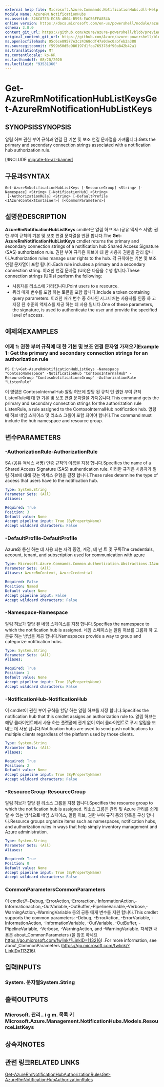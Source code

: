 ```yaml
---
external help file: Microsoft.Azure.Commands.NotificationHubs.dll-Help.xml
Module Name: AzureRM.NotificationHubs
ms.assetid: 326C87EB-EC3B-4B04-B593-EAC56FFA854A
online version: https://docs.microsoft.com/en-us/powershell/module/azurerm.notificationhubs/get-azurermnotificationhublistkeys
schema: 2.0.0
content_git_url: https://github.com/Azure/azure-powershell/blob/preview/src/ResourceManager/NotificationHubs/Commands.NotificationHubs/help/Get-AzureRmNotificationHubListKeys.md
original_content_git_url: https://github.com/Azure/azure-powershell/blob/preview/src/ResourceManager/NotificationHubs/Commands.NotificationHubs/help/Get-AzureRmNotificationHubListKeys.md
ms.openlocfilehash: 05c6ce89577e3c24368ddf47a0dec0abfeb2a388
ms.sourcegitcommit: f599b50d5e980197d1fca769378df90a842b42a1
ms.translationtype: MT
ms.contentlocale: ko-KR
ms.lasthandoff: 08/20/2020
ms.locfileid: "93531360"
---
```

# <span data-ttu-id="5c973-101">Get-AzureRmNotificationHubListKeys</span><span class="sxs-lookup"><span data-stu-id="5c973-101">Get-AzureRmNotificationHubListKeys</span></span>

## <span data-ttu-id="5c973-102">SYNOPSIS</span><span class="sxs-lookup"><span data-stu-id="5c973-102">SYNOPSIS</span></span>
<span data-ttu-id="5c973-103">알림 허브 권한 부여 규칙과 연결 된 기본 및 보조 연결 문자열을 가져옵니다.</span><span class="sxs-lookup"><span data-stu-id="5c973-103">Gets the primary and secondary connection strings associated with a notification hub authorization rule.</span></span>

[!INCLUDE [migrate-to-az-banner](../../includes/migrate-to-az-banner.md)]

## <span data-ttu-id="5c973-104">구문과</span><span class="sxs-lookup"><span data-stu-id="5c973-104">SYNTAX</span></span>

```
Get-AzureRmNotificationHubListKeys [-ResourceGroup] <String> [-Namespace] <String> [-NotificationHub] <String>
 [-AuthorizationRule] <String> [-DefaultProfile <IAzureContextContainer>] [<CommonParameters>]
```

## <span data-ttu-id="5c973-105">설명은</span><span class="sxs-lookup"><span data-stu-id="5c973-105">DESCRIPTION</span></span>
<span data-ttu-id="5c973-106">**AzureRmNotificationHubListKeys** cmdlet은 알림 허브 Sa (공유 액세스 서명) 권한 부여 규칙의 기본 및 보조 연결 문자열을 반환 합니다.</span><span class="sxs-lookup"><span data-stu-id="5c973-106">The **Get-AzureRmNotificationHubListKeys** cmdlet returns the primary and secondary connection strings of a notification hub Shared Access Signature (SAS) authorization rule.</span></span>
<span data-ttu-id="5c973-107">권한 부여 규칙은 허브에 대 한 사용자 권한을 관리 합니다.</span><span class="sxs-lookup"><span data-stu-id="5c973-107">Authorization rules manage user rights to the hub.</span></span>
<span data-ttu-id="5c973-108">각 규칙에는 기본 및 보조 연결 문자열이 포함 됩니다.</span><span class="sxs-lookup"><span data-stu-id="5c973-108">Each rule includes a primary and a secondary connection string.</span></span>
<span data-ttu-id="5c973-109">이러한 연결 문자열 (Uri)은 다음을 수행 합니다.</span><span class="sxs-lookup"><span data-stu-id="5c973-109">These connection strings (URIs) perform the following:</span></span>
- <span data-ttu-id="5c973-110">사용자를 리소스에 가리킵니다.</span><span class="sxs-lookup"><span data-stu-id="5c973-110">Point users to a resource.</span></span>
- <span data-ttu-id="5c973-111">쿼리 매개 변수를 포함 하는 토큰을 포함 합니다.</span><span class="sxs-lookup"><span data-stu-id="5c973-111">Include a token containing query parameters.</span></span>
<span data-ttu-id="5c973-112">이러한 매개 변수 중 하나인 시그니처는 사용자를 인증 하 고 지정 된 수준의 액세스를 제공 하는 데 사용 됩니다.</span><span class="sxs-lookup"><span data-stu-id="5c973-112">One of these parameters, the signature, is used to authenticate the user and provide the specified level of access.</span></span>

## <span data-ttu-id="5c973-113">예제의</span><span class="sxs-lookup"><span data-stu-id="5c973-113">EXAMPLES</span></span>

### <span data-ttu-id="5c973-114">예제 1: 권한 부여 규칙에 대 한 기본 및 보조 연결 문자열 가져오기</span><span class="sxs-lookup"><span data-stu-id="5c973-114">Example 1: Get the primary and secondary connection strings for an authorization rule</span></span>
```
PS C:\>Get-AzureRmNotificationHubListKeys -Namespace "ContosoNamespace" -NotificationHub "ContosoInternalHub" -ResourceGroup "ContosoNotificationsGroup" -AuthorizationRule "ListenRule"
```

<span data-ttu-id="5c973-115">이 명령은 ContosoInternalHub 알림 허브에 할당 된 규칙 인 권한 부여 규칙 ListenRule에 대 한 기본 및 보조 연결 문자열을 가져옵니다.</span><span class="sxs-lookup"><span data-stu-id="5c973-115">This command gets the primary and secondary connection strings for the authorization rule ListenRule, a rule assigned to the ContosoInternalHub notification hub.</span></span>
<span data-ttu-id="5c973-116">명령에 허브 네임 스페이스 및 리소스 그룹이 포함 되어야 합니다.</span><span class="sxs-lookup"><span data-stu-id="5c973-116">The command must include the hub namespace and resource group.</span></span>

## <span data-ttu-id="5c973-117">변수</span><span class="sxs-lookup"><span data-stu-id="5c973-117">PARAMETERS</span></span>

### <span data-ttu-id="5c973-118">-AuthorizationRule</span><span class="sxs-lookup"><span data-stu-id="5c973-118">-AuthorizationRule</span></span>
<span data-ttu-id="5c973-119">SA (공유 액세스 서명) 인증 규칙의 이름을 지정 합니다.</span><span class="sxs-lookup"><span data-stu-id="5c973-119">Specifies the name of a Shared Access Signature (SAS) authentication rule.</span></span>
<span data-ttu-id="5c973-120">이러한 규칙은 사용자가 알림 허브에 대해 갖는 액세스 유형을 결정 합니다.</span><span class="sxs-lookup"><span data-stu-id="5c973-120">These rules determine the type of access that users have to the notification hub.</span></span>

```yaml
Type: System.String
Parameter Sets: (All)
Aliases:

Required: True
Position: 3
Default value: None
Accept pipeline input: True (ByPropertyName)
Accept wildcard characters: False
```

### <span data-ttu-id="5c973-121">-DefaultProfile</span><span class="sxs-lookup"><span data-stu-id="5c973-121">-DefaultProfile</span></span>
<span data-ttu-id="5c973-122">Azure와 통신 하는 데 사용 되는 자격 증명, 계정, 테 넌 트 및 구독</span><span class="sxs-lookup"><span data-stu-id="5c973-122">The credentials, account, tenant, and subscription used for communication with azure</span></span>

```yaml
Type: Microsoft.Azure.Commands.Common.Authentication.Abstractions.IAzureContextContainer
Parameter Sets: (All)
Aliases: AzureRmContext, AzureCredential

Required: False
Position: Named
Default value: None
Accept pipeline input: False
Accept wildcard characters: False
```

### <span data-ttu-id="5c973-123">-Namespace</span><span class="sxs-lookup"><span data-stu-id="5c973-123">-Namespace</span></span>
<span data-ttu-id="5c973-124">알림 허브가 할당 된 네임 스페이스를 지정 합니다.</span><span class="sxs-lookup"><span data-stu-id="5c973-124">Specifies the namespace to which the notification hub is assigned.</span></span>
<span data-ttu-id="5c973-125">네임 스페이스는 알림 허브를 그룹화 하 고 분류 하는 방법을 제공 합니다.</span><span class="sxs-lookup"><span data-stu-id="5c973-125">Namespaces provide a way to group and categorize notification hubs.</span></span>

```yaml
Type: System.String
Parameter Sets: (All)
Aliases:

Required: True
Position: 1
Default value: None
Accept pipeline input: True (ByPropertyName)
Accept wildcard characters: False
```

### <span data-ttu-id="5c973-126">-NotificationHub</span><span class="sxs-lookup"><span data-stu-id="5c973-126">-NotificationHub</span></span>
<span data-ttu-id="5c973-127">이 cmdlet이 권한 부여 규칙을 할당 하는 알림 허브를 지정 합니다.</span><span class="sxs-lookup"><span data-stu-id="5c973-127">Specifies the notification hub that this cmdlet assigns an authorization rule to.</span></span>
<span data-ttu-id="5c973-128">알림 허브는 해당 클라이언트에서 사용 하는 플랫폼에 관계 없이 여러 클라이언트로 푸시 알림을 보내는 데 사용 됩니다.</span><span class="sxs-lookup"><span data-stu-id="5c973-128">Notification hubs are used to send push notifications to multiple clients regardless of the platform used by those clients.</span></span>

```yaml
Type: System.String
Parameter Sets: (All)
Aliases:

Required: True
Position: 2
Default value: None
Accept pipeline input: True (ByPropertyName)
Accept wildcard characters: False
```

### <span data-ttu-id="5c973-129">-ResourceGroup</span><span class="sxs-lookup"><span data-stu-id="5c973-129">-ResourceGroup</span></span>
<span data-ttu-id="5c973-130">알림 허브가 할당 된 리소스 그룹을 지정 합니다.</span><span class="sxs-lookup"><span data-stu-id="5c973-130">Specifies the resource group to which the notification hub is assigned.</span></span>
<span data-ttu-id="5c973-131">리소스 그룹은 관리 및 Azure 관리를 쉽게 할 수 있는 방식으로 네임 스페이스, 알림 허브, 권한 부여 규칙 등의 항목을 구성 합니다.</span><span class="sxs-lookup"><span data-stu-id="5c973-131">Resource groups organize items such as namespaces, notification hubs, and authorization rules in ways that help simply inventory management and Azure administration.</span></span>

```yaml
Type: System.String
Parameter Sets: (All)
Aliases:

Required: True
Position: 0
Default value: None
Accept pipeline input: True (ByPropertyName)
Accept wildcard characters: False
```

### <span data-ttu-id="5c973-132">CommonParameters</span><span class="sxs-lookup"><span data-stu-id="5c973-132">CommonParameters</span></span>
<span data-ttu-id="5c973-133">이 cmdlet은-Debug,-ErrorAction,-Erroraction,-InformationAction,-Informationaction,-OutVariable,-OutBuffer,-PipelineVariable,-Verbose,-WarningAction,-WarningVariable 등의 공통 매개 변수를 지원 합니다.</span><span class="sxs-lookup"><span data-stu-id="5c973-133">This cmdlet supports the common parameters: -Debug, -ErrorAction, -ErrorVariable, -InformationAction, -InformationVariable, -OutVariable, -OutBuffer, -PipelineVariable, -Verbose, -WarningAction, and -WarningVariable.</span></span> <span data-ttu-id="5c973-134">자세한 내용은 about_CommonParameters (을 참조 하세요 https://go.microsoft.com/fwlink/?LinkID=113216) .</span><span class="sxs-lookup"><span data-stu-id="5c973-134">For more information, see about_CommonParameters (https://go.microsoft.com/fwlink/?LinkID=113216).</span></span>

## <span data-ttu-id="5c973-135">입력</span><span class="sxs-lookup"><span data-stu-id="5c973-135">INPUTS</span></span>

### <span data-ttu-id="5c973-136">System. 문자열</span><span class="sxs-lookup"><span data-stu-id="5c973-136">System.String</span></span>

## <span data-ttu-id="5c973-137">출력</span><span class="sxs-lookup"><span data-stu-id="5c973-137">OUTPUTS</span></span>

### <span data-ttu-id="5c973-138">Microsoft. 관리.. i g m. 목록 키</span><span class="sxs-lookup"><span data-stu-id="5c973-138">Microsoft.Azure.Management.NotificationHubs.Models.ResourceListKeys</span></span>

## <span data-ttu-id="5c973-139">상속자</span><span class="sxs-lookup"><span data-stu-id="5c973-139">NOTES</span></span>

## <span data-ttu-id="5c973-140">관련 링크</span><span class="sxs-lookup"><span data-stu-id="5c973-140">RELATED LINKS</span></span>

[<span data-ttu-id="5c973-141">Get-AzureRmNotificationHubAuthorizationRules</span><span class="sxs-lookup"><span data-stu-id="5c973-141">Get-AzureRmNotificationHubAuthorizationRules</span></span>](./Get-AzureRmNotificationHubAuthorizationRules.md)


